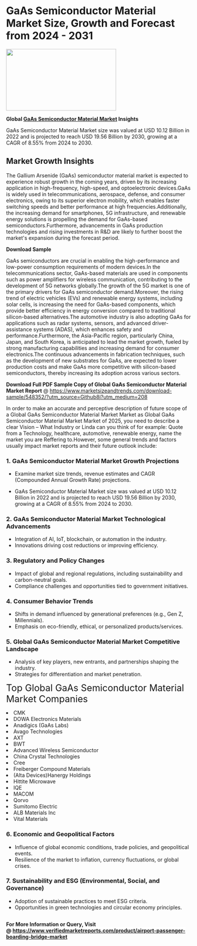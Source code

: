 <H1>GaAs Semiconductor Material Market Size, Growth and Forecast from 2024 - 2031</H1><img class="aligncenter size-medium wp-image-584254" src="https://thirdeyenews.in/wp-content/uploads/2024/09/Global-Market-Research-300x168.jpeg" alt="" width="300" height="168" /><p><strong>Global&nbsp;<a href="https://www.marketsizeandtrends.com/download-sample/548352/?utm_source=Github8j?utm_medium=208">GaAs Semiconductor Material Market</a> Insights</strong></p><p>GaAs Semiconductor Material Market size was valued at USD 10.12 Billion in 2022 and is projected to reach USD 19.56 Billion by 2030, growing at a CAGR of 8.55% from 2024 to 2030.</p><p><h2>Market Growth Insights</h2> <p>The Gallium Arsenide (GaAs) semiconductor material market is expected to experience robust growth in the coming years, driven by its increasing application in high-frequency, high-speed, and optoelectronic devices.GaAs is widely used in telecommunications, aerospace, defense, and consumer electronics, owing to its superior electron mobility, which enables faster switching speeds and better performance at high frequencies.Additionally, the increasing demand for smartphones, 5G infrastructure, and renewable energy solutions is propelling the demand for GaAs-based semiconductors.Furthermore, advancements in GaAs production technologies and rising investments in R&D are likely to further boost the market's expansion during the forecast period.</p> <p><strong>Download Sample</strong></p> <p>GaAs semiconductors are crucial in enabling the high-performance and low-power consumption requirements of modern devices.In the telecommunications sector, GaAs-based materials are used in components such as power amplifiers for wireless communication, contributing to the development of 5G networks globally.The growth of the 5G market is one of the primary drivers for GaAs semiconductor demand.Moreover, the rising trend of electric vehicles (EVs) and renewable energy systems, including solar cells, is increasing the need for GaAs-based components, which provide better efficiency in energy conversion compared to traditional silicon-based alternatives.The automotive industry is also adopting GaAs for applications such as radar systems, sensors, and advanced driver-assistance systems (ADAS), which enhances safety and performance.Furthermore, the Asia-Pacific region, particularly China, Japan, and South Korea, is anticipated to lead the market growth, fueled by strong manufacturing capabilities and increasing demand for consumer electronics.The continuous advancements in fabrication techniques, such as the development of new substrates for GaAs, are expected to lower production costs and make GaAs more competitive with silicon-based semiconductors, thereby increasing its adoption across various sectors.</p> <p><span class=""><strong>Download Full PDF Sample Copy of Global GaAs Semiconductor Material Market Report</strong> @ <a href="https://www.marketsizeandtrends.com/download-sample/548352/?utm_source=Github8j?utm_medium=208" target="_blank">https://www.marketsizeandtrends.com/download-sample/548352/?utm_source=Github8j?utm_medium=208</a></span></p><p>In order to make an accurate and perceptive description of future scope of a Global&nbsp;GaAs Semiconductor Material Market Market as Global&nbsp;GaAs Semiconductor Material Market Market of 2025, you need to describe a clear Vision &ndash; What Industry or Linda can you think of for example: Quote from a Technology, healthcare, automotive, renewable energy, name the market you are Reffering to.However, some general trends and factors usually impact market reports and their future outlook include:</p><h3>1.&nbsp;<strong>GaAs Semiconductor Material Market Growth Projections</strong></h3><ul><li>Examine market size trends, revenue estimates and CAGR (Compounded Annual Growth Rate) projections.</li><li><p>GaAs Semiconductor Material Market size was valued at USD 10.12 Billion in 2022 and is projected to reach USD 19.56 Billion by 2030, growing at a CAGR of 8.55% from 2024 to 2030.</p></li></ul><h3>2.&nbsp;<strong>GaAs Semiconductor Material Market Technological Advancements</strong></h3><ul><li>Integration of AI, IoT, blockchain, or automation in the industry.</li><li>Innovations driving cost reductions or improving efficiency.</li></ul><h3>3.&nbsp;<strong>Regulatory and Policy Changes</strong></h3><ul><li>Impact of global and regional regulations, including sustainability and carbon-neutral goals.</li><li>Compliance challenges and opportunities tied to government initiatives.</li></ul><h3>4.&nbsp;<strong>Consumer Behavior Trends</strong></h3><ul><li>Shifts in demand influenced by generational preferences (e.g., Gen Z, Millennials).</li><li>Emphasis on eco-friendly, ethical, or personalized products/services.</li></ul><h3>5.&nbsp;<strong>Global GaAs Semiconductor Material Market Competitive Landscape</strong></h3><ul><li>Analysis of key players, new entrants, and partnerships shaping the industry.</li><li>Strategies for differentiation and market penetration.</li></ul><p data-pm-slice="1 1 []"><span style="color: inherit; font-family: inherit; font-size: 25px;">Top Global GaAs Semiconductor Material Market Companies</span></p><div class="" data-test-id=""><p><li>CMK</li><li> DOWA Electronics Materials</li><li> Anadigics (GaAs Labs)</li><li> Avago Technologies</li><li> AXT</li><li> BWT</li><li> Advanced Wireless Semiconductor</li><li> China Crystal Technologies</li><li> Cree</li><li> Freiberger Compound Materials</li><li> (Alta Devices)Hanergy Holdings</li><li> Hittite Microwave</li><li> IQE</li><li> MACOM</li><li> Qorvo</li><li> Sumitomo Electric</li><li> ALB Materials Inc</li><li> Vital Materials</li></p></div><h3>6.&nbsp;<strong>Economic and Geopolitical Factors</strong></h3><ul><li>Influence of global economic conditions, trade policies, and geopolitical events.</li><li>Resilience of the market to inflation, currency fluctuations, or global crises.</li></ul><h3>7.&nbsp;<strong>Sustainability and ESG (Environmental, Social, and Governance)</strong></h3><ul><li>Adoption of sustainable practices to meet ESG criteria.</li><li>Opportunities in green technologies and circular economy principles.</li></ul><h2><strong style="font-size: 14px;">For More Information or Query, Visit @&nbsp;</strong><a style="background-color: #ffffff; font-size: 14px;" href="https://www.marketsizeandtrends.com/report/gaas-semiconductor-material-market/" target="_blank">https://www.verifiedmarketreports.com/product/airport-passenger-boarding-bridge-market</a></h2>